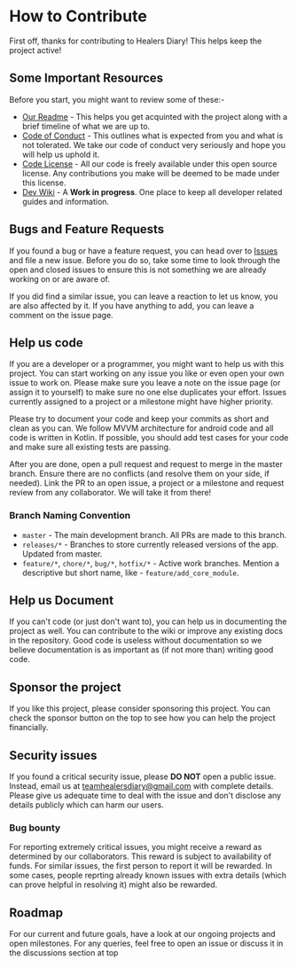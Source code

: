 # How to Contribute
First off, thanks for contributing to Healers Diary! This helps keep the project active!

## Some Important Resources
Before you start, you might want to review some of these:-
- [Our Readme](README.md) - This helps you get acquinted with the project along with a brief timeline of what we are up to.
- [Code of Conduct]() - This outlines what is expected from you and what is not tolerated. We take our code of conduct very seriously and hope you will help us uphold it.
- [Code License](LICENSE) - All our code is freely available under this open source license. Any contributions you make will be deemed to be made under this license.
- [Dev Wiki]() - A **Work in progress**. One place to keep all developer related guides and information.

## Bugs and Feature Requests
If you found a bug or have a feature request, you can head over to [Issues]() and file a new issue. Before you do so, take some time to look through the open and closed issues to ensure this is not something we are already working on or are aware of.

If you did find a similar issue, you can leave a reaction to let us know, you are also affected by it. If you have anything to add, you can leave a comment on the issue page.

## Help us code
If you are a developer or a programmer, you might want to help us with this project. You can start working on any issue you like or even open your own issue to work on. Please make sure you leave a note on the issue page (or assign it to yourself) to make sure no one else duplicates your effort. Issues currently assigned to a project or a milestone might have higher priority.

Please try to document your code and keep your commits as short and clean as you can. We follow MVVM architecture for android code and all code is written in Kotlin. If possible, you should add test cases for your code and make sure all existing tests are passing.

After you are done, open a pull request and request to merge in the master branch. Ensure there are no conflicts (and resolve them on your side, if needed). Link the PR to an open issue, a project or a milestone and request review from any collaborator. We will take it from there!

### Branch Naming Convention
- `master` - The main development branch. All PRs are made to this branch.
- `releases/*` - Branches to store currently released versions of the app. Updated from master.
- `feature/*`, `chore/*`, `bug/*`, `hotfix/*` - Active work branches. Mention a descriptive but short name, like - `feature/add_core_module`.

## Help us Document
If you can't code (or just don't want to), you can help us in documenting the project as well. You can contribute to the wiki or improve any existing docs in the repository. Good code is useless without documentation so we believe documentation is as important as (if not more than) writing good code.

## Sponsor the project
If you like this project, please consider sponsoring this project. You can check the sponsor button on the top to see how you can help the project financially.

## Security issues
If you found a critical security issue, please **DO NOT** open a public issue. Instead, email us at teamhealersdiary@gmail.com with complete details. Please give us adequate time to deal with the issue and don't disclose any details publicly which can harm our users.

### Bug bounty
For reporting extremely critical issues, you might receive a reward as determined by our collaborators. This reward is subject to availability of funds. For similar issues, the first person to report it will be rewarded. In some cases, people reprting already known issues with extra details (which can prove helpful in resolving it) might also be rewarded.

## Roadmap
For our current and future goals, have a look at our ongoing projects and open milestones. For any queries, feel free to open an issue or discuss it in the discussions section at top
